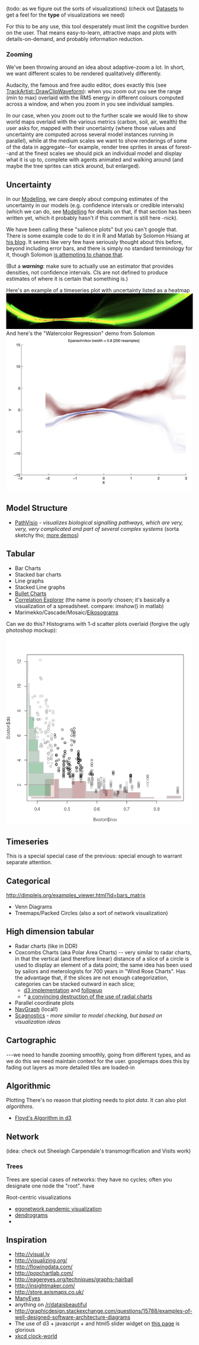 (todo: as we figure out the sorts of visualizations)
(check out [Datasets](Datasets.md) to get a feel for the **type** of visualizations we need)

For this to be any use, this tool desperately must limit the cognitive burden on the user. That means easy-to-learn, attractive maps and plots with details-on-demand, and probably information reduction.

### Zooming

We've been throwing around an idea about adaptive-zoom a lot. In short, we want different scales to be rendered qualitatively differently.

Audacity, the famous and free audio editor, does exactly this (see [TrackArtist::DrawClipWaveform](http://code.google.com/p/audacity/source/browse/audacity-src/trunk/src/TrackArtist.cpp#1379)): when you zoom out you see the range (min to max) overlaid with the RMS energy in different colours computed across a window, and when you zoom in you see individual samples.

In our case, when you zoom out to the further scale we would like to show world maps overlaid with the various metrics (carbon, soil, air, wealth) the user asks for, mapped with their uncertainty (where those values and uncertainty are computed across several model instances running in parallel), while at the medium scales we want to show renderings of some of the data in aggregate--for example, render tree sprites in areas of forest--and at the finest scales we should pick an individual model and display what it is up to, complete with agents animated and walking around (and maybe the tree sprites can stick around, but enlarged).

## Uncertainty 
In our [Modelling](Modelling.md), we care deeply about compuing estimates of the uncertainty in our models (e.g. confidence intervals or credible intervals) (which we can do, see [Modelling](Modelling.md) for details on that, if that section has been written yet, which it probably hasn't if this comment is still here -nick).

We have been calling these "salience plots" but you can't google that. There is some example code to do it in R and Matlab by Solomon Hsiang at [his blog](http://www.fight-entropy.com/2012/08/watercolor-regression.html). It seems like very few have seriously thought about this before, beyond including error bars, and there is simply no standard terminology for it, though Solomon 
[is attempting to change that](http://www.fight-entropy.com/2012/07/visually-weighted-regression.html).

(But a _**warning**_: make sure to actually use an estimator that provides densities, not confidence intervals. CIs are not defined to produce estimates of where it is certain that something is.)


Here's an example of a timeseries plot with uncertainty listed as a heatmap ![Salience Plot](salience.png)
And here's the "Watercolor Regression" demo from Solomon ![Watercolor Regression](smooth_overlaid.jpg)

## Model Structure

* [PathVisio](https://github.com/wikipathways/pathvisiojs/) - _visualizes biological signalling pathways, which are very, very, very complicated and part of several complex systems_ (sorta sketchy tho; [more demos](http://wikipathways.org/index.php/Pathway:WP2516))

## Tabular



* Bar Charts
* Stacked bar charts
* Line graphs
* Stacked Line graphs
* [Bullet Charts](http://bl.ocks.org/mbostock/4061961)
* [Correlation Explorer](https://github.com/CompassInc/correlation-explorer) (the name is poorly chosen; it's basically a visualization of a spreadsheet. compare: imshow() in matlab)
* Marimekko/Cascade/Mosaic/[Eikosograms](https://www.youtube.com/watch?v=9ZuYfZukBcM)


Can we do this? Histograms with 1-d scatter plots overlaid (forgive the ugly photoshop mockup):
![Scatter-Histograms](scatter-hist.png)

## Timeseries

This is a special special case of the previous: special enough to warrant separate attention.

## Categorical

http://dimplejs.org/examples_viewer.html?id=bars_matrix

* Venn Diagrams
* Treemaps/Packed Circles (also a sort of network visualization)

## High dimension tabular

* Radar charts (like in DDR)
* Coxcombs Charts (aka Polar Area Charts) -- very similar to radar charts, in that the vertical (and therefore linear) distance of a slice of a circle is used to display an element of a data point; the same idea has been used by sailors and meterologists for 700 years in "Wind Rose Charts". Has the advantage that, if the slices are not enough categorization, categories can be stacked outward in each slice;
  * [d3 implementation](http://kreese.net/blog/2012/08/26/d3-js-creating-a-polar-area-diagram-radial-bar-chart/) and [followup](http://kreese.net/blog/2013/06/26/d3-js-smooth-transitioning-of-polar-area-diagram/) 
  * ^ [a convincing destruction of the use of radial charts](http://blog.visual.ly/cartesian-vs-radial-charts/) 
* Parallel coordinate plots
* [NavGraph](http://navgraph.com/) (local!)
* [Scagnostics](http://cran.r-project.org/web/packages/scagnostics/) - _more similar to model checking, but based on visualization ideas_

## Cartographic

 ---we need to handle zooming smoothly, going from different types, and as we do this we need maintain context for the user. googlemaps does this by fading out layers as more detailed tiles are loaded-in

## Algorithmic

Plotting 
There's no reason that plotting needs to plot _data_. It can also plot _algorithms_.

* [Floyd's Algorithm in d3](http://www.jasondavies.com/duplicates/)

## Network


(idea: check out Sheelagh Carpendale's transmogrification and Visits work)

### Trees

Trees are special cases of networks: they have no cycles; often you designate one node the "root". have 



Root-centric visualizations

* [egonetwork pandemic visualization](http://rocs.hu-berlin.de/projects/hidden/index.html)
* [dendrograms](http://bl.ocks.org/mbostock/2429963)
* 

## Inspiration
* http://visual.ly
* http://visualizing.org/
* http://flowingdata.com/
* http://popchartlab.com/
* http://eagereyes.org/techniques/graphs-hairball
* http://insightmaker.com/
* http://store.axismaps.co.uk/
* [ManyEyes](http://www-958.ibm.com/software/analytics/manyeyes/)
* anything on [/r/dataisbeautiful](http://www.reddit.com/r/dataisbeautiful/)
* http://graphicdesign.stackexchange.com/questions/15788/examples-of-well-designed-software-architecture-diagrams
* The use of d3 + javascript + and html5 slider widget on [this page](http://scott.fortmann-roe.com/docs/BiasVariance.html) is glorious
* [xkcd clock-world](http://xkcd.com/now)
